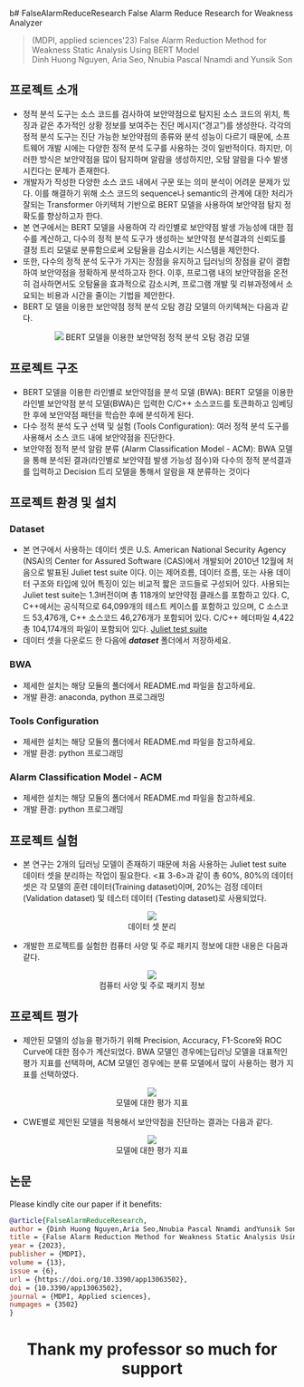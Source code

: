 b# FalseAlarmReduceResearch
False Alarm Reduce Research for Weakness Analyzer
> (MDPI, applied sciences'23) False Alarm Reduction Method for Weakness Static Analysis Using BERT Model </br>
> Dinh Huong Nguyen, Aria Seo, Nnubia Pascal Nnamdi and Yunsik Son

## 프로젝트 소개
- 정적 분석 도구는 소스 코드를 검사하여 보안약점으로 탐지된 소스 코드의 위치, 특징과 같은 추가적인 상황 정보를 보여주는 진단 메시지(“경고”)를 생성한다. 각각의 정적 분석 도구는 진단 가능한 보안약점의 종류와 분석 성능이 다르기 때문에, 소프트웨어 개발 시에는 다양한 정적 분석 도구를 사용하는 것이 일반적이다. 하지만, 이러한 방식은 보안약점을 많이 탐지하며 알람을 생성하지만, 오탐 알람을 다수 발생시킨다는 문제가 존재한다.
- 개발자가 작성한 다양한 소스 코드 내에서 구문 또는 의미 분석이 어려운 문제가 있다. 이를 해결하기 위해 소스 코드의 sequence나 semantic의 관계에 대한 처리가 잘되는 Transformer 아키텍처 기반으로 BERT 모델을 사용하여 보안약점 탐지 정확도를 향상하고자 한다.
- 본 연구에서는 BERT 모델을 사용하여 각 라인별로 보안약점 발생 가능성에 대한 점수를 계산하고, 다수의 정적 분석 도구가 생성하는 보안약점 분석결과의 신뢰도를 결정 트리 모델로 분류함으로써 오탐율을 감소시키는 시스템을 제안한다.
- 또한, 다수의 정적 분석 도구가 가지는 장점을 유지하고 딥러닝의 장점을 같이 결합하여 보안약점을 정확하게 분석하고자 한다. 이후, 프로그램 내의 보안약점을 온전히 검사하면서도 오탐율을 효과적으로 감소시켜, 프로그램 개발 및 리뷰과정에서 소요되는 비용과 시간을 줄이는 기법을 제안한다.
- BERT 모 델을 이용한 보안약점 정적 분석 오탐 경감 모델의 아키텍쳐는 다음과 같다.

<p align="center">
  <img src="./docs/model.png" />
  <span>BERT 모델을 이용한 보안약점 정적 분석 오탐 경감 모델</span>
</p>

## 프로젝트 구조
  - BERT 모델을 이용한 라인별로 보안약점을 분석 모델 (BWA): BERT 모델을 이용한 라인별 보안약점 분석 모델(BWA)은 입력한 C/C++ 소스코드를 토큰화하고 임베딩한 후에 보안약점 패턴을 학습한 후에 분석하게 된다.
  - 다수 정적 분석 도구 선택 및 실험 (Tools Configuration): 여러 정적 분석 도구를 사용해서 소스 코드 내에 보안약점을 진단한다.
  - 보안약점 정적 분석 알람 분류 (Alarm Classification Model - ACM): BWA 모델을 통해 분석된 결과(라인별로 보안약점 발생 가능성 점수)와 다수의 정적 분석결과를 입력하고 Decision 트리 모델을 통해서 알람을 재 분류하는 것이다
## 프로젝트 환경 및 설치
### Dataset
- 본 연구에서 사용하는 데이터 셋은 U.S. American National Security Agency (NSA)의 Center for Assured Software (CAS)에서 개발되어 2010년 12월에 처음으로 발표된 Juliet test suite 이다. 이는 제어흐름, 데이터 흐름, 또는 사용 데이터 구조와 타입에 있어 특징이 있는 비교적 짧은 코드들로 구성되어 있다. 사용되는 Juliet test suite는 1.3버전이며 총 118개의 보안약점 클래스를 포함하고 있다. C, C++에서는 공식적으로 64,099개의 테스트 케이스를 포함하고 있으며, C 소스코드 53,476개, C++ 소스코드 46,276개가 포함되어 있다. C/C++ 헤더파일 4,422총 104,174개의 파일이 포함되어 있다. [Juliet test suite](https://samate.nist.gov/SARD/test-suites/112)
- 데이터 셋을 다운로드 한 다음에 ***dataset*** 폴더에서 저장하세요.
### BWA
- 제세한 설치는 해당 모듈의 폴더에서 README.md 파일을 참고하세요.
- 개발 환경: anaconda, python 프로그래밍
### Tools Configuration
- 제세한 설치는 해당 모듈의 폴더에서 README.md 파일을 참고하세요.
- 개발 환경: python 프로그래밍
### Alarm Classification Model - ACM
- 제세한 설치는 해당 모듈의 폴더에서 README.md 파일을 참고하세요.
- 개발 환경: python 프로그래밍

## 프로젝트 실험
- 본 연구는 2개의 딥러닝 모델이 존재하기 때문에 처음 사용하는 Juliet test suite 데이터 셋을 분리하는 작업이 필요한다. <표 3-6>과 같이 총 60%, 80%의 데이터 셋은 각 모델의 훈련 데이터(Training dataset)이며, 20%는 검정 데이터 (Validation dataset) 및 테스터 데이터 (Testing dataset)로 사용되었다.
<p align="center">
  <img src="./docs/splitdata.png" /><br>
  <span>데이터 셋 분리</span>
</p>

- 개발한 프로젝트를 실험한 컴퓨터 사양 및 주로 패키지 정보에 대한 내용은 다음과 같다.
<p align="center">
  <img src="./docs/computer.png" /><br>
  <span>컴퓨터 사양 및 주로 패키지 정보</span>
</p>

## 프로젝트 평가
- 제안된 모델의 성능을 평가하기 위해 Precision, Accuracy, F1-Score와 ROC Curve에 대한 점수가 계산되었다. BWA 모델인 경우에는딥러닝 모델을 대표적인 평가 지표를 선택하며, ACM 모델인 경우에는 분류 모델에서 많이 사용하는 평가 지표를 선택하였다.

<p align="center">
  <img src="./docs/evaluation.png" /><br>
  <span>모델에 대한 평가 지표</span>
</p>

- CWE별로 제안된 모델을 적용해서 보안약점을 진단하는 결과는 다음과 같다.

<p align="center">
  <img src="./docs/cwe_evaluation.png" /><br>
  <span>모델에 대한 평가 지표</span>
</p>

## 논문
Please kindly cite our paper if it benefits:

```bib
@article{FalseAlarmReduceResearch,
author = {Dinh Huong Nguyen,Aria Seo,Nnubia Pascal Nnamdi andYunsik Son},
title = {False Alarm Reduction Method for Weakness Static Analysis Using BERT Model},
year = {2023},
publisher = {MDPI},
volume = {13},
issue = {6},
url = {https://doi.org/10.3390/app13063502},
doi = {10.3390/app13063502},
journal = {MDPI, Applied sciences},
numpages = {3502}
}
```

<h1 align="center">Thank my professor so much for support</h1>
